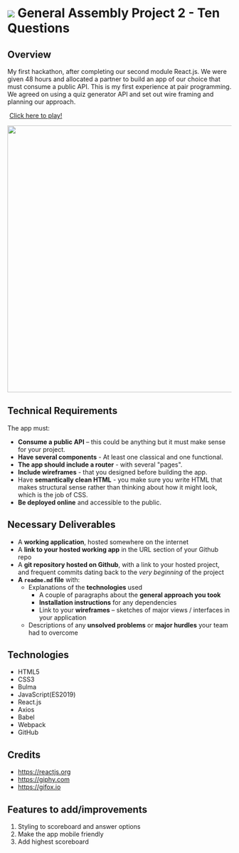 # ![](https://ga-dash.s3.amazonaws.com/production/assets/logo-9f88ae6c9c3871690e33280fcf557f33.png) General Assembly Project 2 - Ten Questions

## Overview
My first hackathon, after completing our second module React.js. We were given 48 hours and allocated a partner to build an app of our choice that must consume a public API. This is my first experience at pair programming. We agreed on using a quiz generator API and set out wire framing and planning our approach.

  <img src="https://cdn0.iconfinder.com/data/icons/entypo/80/link5-512.png" height="0.5" /> [Click here to play!](https://tenquestions.herokuapp.com/)

<img src="https://i.imgur.com/oWCdeIb.gif" height="600" />

## Technical Requirements

The app must:
​
* **Consume a public API** – this could be anything but it must make sense for your project.
* **Have several components** - At least one classical and one functional.
* **The app should include a router** - with several "pages".
* **Include wireframes** - that you designed before building the app.
* Have **semantically clean HTML** - you make sure you write HTML that makes structural sense rather than thinking about how it might look, which is the job of CSS.
* **Be deployed online** and accessible to the public.
​
## Necessary Deliverables

* A **working application**, hosted somewhere on the internet
* A **link to your hosted working app** in the URL section of your Github repo
* A **git repository hosted on Github**, with a link to your hosted project, and frequent commits dating back to the _very beginning_ of the project
* **A `readme.md` file** with:
  * Explanations of the **technologies** used
    * A couple of paragraphs about the **general approach you took**
    * **Installation instructions** for any dependencies
    * Link to your **wireframes** – sketches of major views / interfaces in your application
   * Descriptions of any **unsolved problems** or **major hurdles** your team had to overcome

## Technologies
* HTML5
* CSS3
* Bulma
* JavaScript(ES2019)
* React.js
* Axios
* Babel
* Webpack
* GitHub


## Credits
* https://reactjs.org
* https://giphy.com
* https://gifox.io


## Features to add/improvements
1. Styling to scoreboard and answer options
2. Make the app mobile friendly
3. Add highest scoreboard